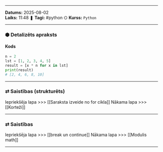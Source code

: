 ___

**Datums:** 2025-08-02   
**Laiks:** 11:48 
❚ **Tagi:** #python 
⌬ **Kurss:**  `Python`

---
### ⬢ Detalizēts apraksts
#### Kods

```python
n = 2
lst = [1, 2, 3, 4, 5]
result = [x * n for x in lst]
print(result)
# [2, 4, 6, 8, 10]
```

---
### ⇄ Saistības (strukturēts)

Iepriekšēja lapa >>> [[Saraksta izveide no for cikla]]
Nākama lapa >>> [[Korteži]]

---
### ⇄ Saistības

Iepriekšēja lapa >>> [[break un continue]]
Nākama lapa >>> [[Modulis math]]

___
